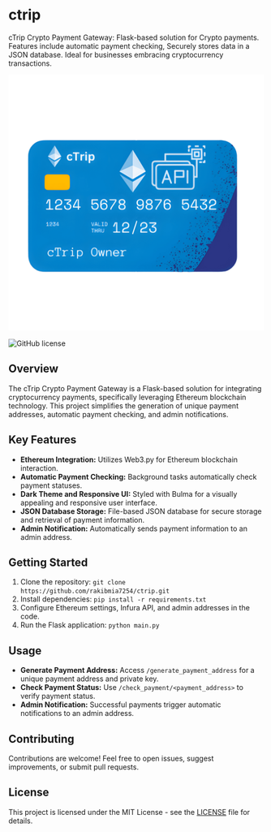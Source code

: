 # ctrip
cTrip Crypto Payment Gateway: Flask-based solution for Crypto payments. Features include automatic payment checking, Securely stores data in a JSON database. Ideal for businesses embracing cryptocurrency transactions.

![Project Image](ctrip.png)

![GitHub license](https://img.shields.io/badge/license-MIT-blue.svg)

## Overview

The cTrip Crypto Payment Gateway is a Flask-based solution for integrating cryptocurrency payments, specifically leveraging Ethereum blockchain technology. This project simplifies the generation of unique payment addresses, automatic payment checking, and admin notifications.

## Key Features

- **Ethereum Integration:** Utilizes Web3.py for Ethereum blockchain interaction.
- **Automatic Payment Checking:** Background tasks automatically check payment statuses.
- **Dark Theme and Responsive UI:** Styled with Bulma for a visually appealing and responsive user interface.
- **JSON Database Storage:** File-based JSON database for secure storage and retrieval of payment information.
- **Admin Notification:** Automatically sends payment information to an admin address.

## Getting Started

1. Clone the repository: `git clone https://github.com/rakibmia7254/ctrip.git`
2. Install dependencies: `pip install -r requirements.txt`
3. Configure Ethereum settings, Infura API, and admin addresses in the code.
4. Run the Flask application: `python main.py`

## Usage

- **Generate Payment Address:** Access `/generate_payment_address` for a unique payment address and private key.
- **Check Payment Status:** Use `/check_payment/<payment_address>` to verify payment status.
- **Admin Notification:** Successful payments trigger automatic notifications to an admin address.

## Contributing

Contributions are welcome! Feel free to open issues, suggest improvements, or submit pull requests.

## License

This project is licensed under the MIT License - see the [LICENSE](LICENSE) file for details.

